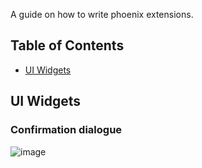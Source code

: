 A guide on how to write phoenix extensions.

## Table of Contents  
* [UI Widgets](#uiWidgets)  


<a name="uiWidgets"/>

## UI Widgets
### Confirmation dialogue
![image](https://user-images.githubusercontent.com/5336369/138285967-786467c4-18b4-49fd-8312-76104ccf89c8.png)
